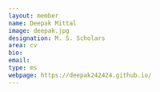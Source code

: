 ```yaml
---
layout: member
name: Deepak Mittal
image: deepak.jpg
designation: M. S. Scholars
area: cv
bio:
email:
type: ms
webpage: https://deepak242424.github.io/
---
```

